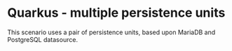 # Quarkus - multiple persistence units
This scenario uses a pair of persistence units, based upon MariaDB and PostgreSQL datasource.
